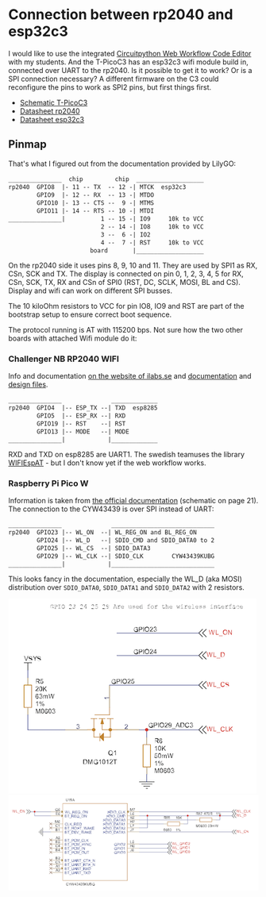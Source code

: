 # Connection between rp2040 and esp32c3

I would like to use the integrated [Circuitpython Web Workflow Code Editor](https://learn.adafruit.com/getting-started-with-web-workflow-using-the-code-editor) with my students. And the T-PicoC3 has an esp32c3 wifi module build in, connected over UART to the rp2040. Is it possible to get it to work? Or is a SPI connection necessary? A different firmware on the C3 could reconfigure the pins to work as SPI2 pins, but first things first.

- [Schematic T-PicoC3](https://github.com/Xinyuan-LilyGO/T-PicoC3/blob/main/Schematic/T-PicoC3.pdf)
- [Datasheet rp2040](https://www.espressif.com/sites/default/files/documentation/esp32-c3_datasheet_en.pdf)
- [Datasheet esp32c3](https://www.espressif.com/sites/default/files/documentation/esp32-c3_datasheet_en.pdf)

## Pinmap

That's what I figured out from the documentation provided by LilyGO:

```
_______________  chip         chip  ___________________
rp2040  GPIO8  |- 11 -- TX  -- 12 -| MTCK  esp32c3  
        GPIO9  |- 12 -- RX  -- 13 -| MTDO
        GPIO10 |- 13 -- CTS --  9 -| MTMS
        GPIO11 |- 14 -- RTS -- 10 -| MTDI
_______________|          1 -- 15 -| IO9     10k to VCC
                          2 -- 14 -| IO8     10k to VCC
                          3 --  6 -| IO2
                          4 --  7 -| RST     10k to VCC
                       board       |___________________
```

On the rp2040 side it uses pins 8, 9, 10 and 11. They are used by SPI1 as RX, CSn, SCK and TX. The display is connected on pin 0, 1, 2, 3, 4, 5 for RX, CSn, SCK, TX, RX and CSn of SPI0 (RST, DC, SCLK, MOSI, BL and CS). Display and wifi can work on different SPI busses.

The 10 kiloOhm resistors to VCC for pin IO8, IO9 and RST are part of the bootstrap setup to ensure correct boot sequence.

The protocol running is AT with 115200 bps. Not sure how the two other boards with attached Wifi module do it:

### Challenger NB RP2040 WIFI

Info and documentation [on the website of ilabs.se](https://ilabs.se/product/challenger-nb-rp2040-wifi-chip/) and [documentation](https://ilabs.se/challenger-nb-rp2040-wifi-datasheet/) and [design files](https://gitlab.com/invectorlabs/hw/challenger-nb-rp2040-wifi).

```
_______________              _____________
rp2040  GPIO4  |-- ESP_TX --| TXD  esp8285  
        GPIO5  |-- ESP_RX --| RXD 
        GPIO19 |-- RST    --| RST
        GPIO13 |-- MODE   --| MODE
_______________|            |_____________
```
RXD and TXD on esp8285 are UART1. The swedish teamuses the library [WIFIEspAT](https://github.com/JAndrassy/WiFiEspAT) - but I don't know yet if the web workflow works.

### Raspberry Pi Pico W

Information is taken from [the official documentation](https://datasheets.raspberrypi.com/picow/pico-w-datasheet.pdf) (schematic on page 21). The connection to the CYW43439 is over SPI instead of UART:

```
_______________              _____________________________
rp2040  GPIO23 |-- WL_ON  --| WL_REG_ON and BL_REG_ON  
        GPIO24 |-- WL_D   --| SDIO_CMD and SDIO_DATA0 to 2 
        GPIO25 |-- WL_CS  --| SDIO_DATA3
        GPIO29 |-- WL_CLK --| SDIO_CLK        CYW43439KUBG
_______________|            |_____________________________
```

This looks fancy in the documentation, especially the WL_D (aka MOSI) distribution over `SDIO_DATA0`, `SDIO_DATA1` and `SDIO_DATA2` with 2 resistors.

![rp2040 side](pico_w_rp2040.png)
![CYP43439 side](pico_w_cyw43439.png)

